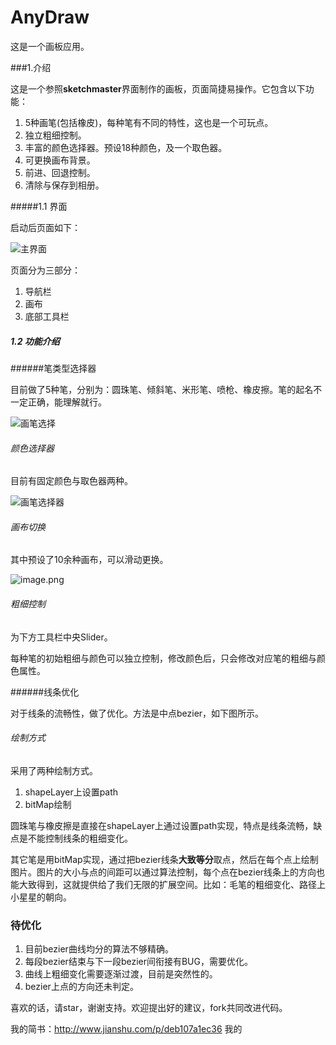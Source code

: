 # AnyDraw
这是一个画板应用。

###1.介绍

这是一个参照**sketchmaster**界面制作的画板，页面简捷易操作。它包含以下功能：

1. 5种画笔(包括橡皮)，每种笔有不同的特性，这也是一个可玩点。
2. 独立粗细控制。
3. 丰富的颜色选择器。预设18种颜色，及一个取色器。
4. 可更换画布背景。
5. 前进、回退控制。
6. 清除与保存到相册。

#####1.1 界面

启动后页面如下：

![主界面](http://upload-images.jianshu.io/upload_images/3913024-1e059a6f0caff095.png?imageMogr2/auto-orient/strip%7CimageView2/2/w/1240)

页面分为三部分：

1. 导航栏
2. 画布
3. 底部工具栏

##### 1.2 功能介绍

######笔类型选择器

目前做了5种笔，分别为：圆珠笔、倾斜笔、米形笔、喷枪、橡皮擦。笔的起名不一定正确，能理解就行。

![画笔选择](http://upload-images.jianshu.io/upload_images/3913024-cbf084d2bd8f719e.png?imageMogr2/auto-orient/strip%7CimageView2/2/w/1240)

###### 颜色选择器

目前有固定颜色与取色器两种。

![画笔选择器](http://upload-images.jianshu.io/upload_images/3913024-a19f810d9b478a79.png?imageMogr2/auto-orient/strip%7CimageView2/2/w/1240)

###### 画布切换

其中预设了10余种画布，可以滑动更换。

![image.png](http://upload-images.jianshu.io/upload_images/3913024-504320f9419e09ef.png?imageMogr2/auto-orient/strip%7CimageView2/2/w/1240)

###### 粗细控制
为下方工具栏中央Slider。

每种笔的初始粗细与颜色可以独立控制，修改颜色后，只会修改对应笔的粗细与颜色属性。

######线条优化

对于线条的流畅性，做了优化。方法是中点bezier，如下图所示。

###### 绘制方式

采用了两种绘制方式。
1. shapeLayer上设置path
2. bitMap绘制

圆珠笔与橡皮擦是直接在shapeLayer上通过设置path实现，特点是线条流畅，缺点是不能控制线条的粗细变化。

其它笔是用bitMap实现，通过把bezier线条**大致等分**取点，然后在每个点上绘制图片。图片的大小与点的间距可以通过算法控制，每个点在bezier线条上的方向也能大致得到，这就提供给了我们无限的扩展空间。比如：毛笔的粗细变化、路径上小星星的朝向。

### 待优化

1. 目前bezier曲线均分的算法不够精确。
2. 每段bezier结束与下一段bezier间衔接有BUG，需要优化。
3. 曲线上粗细变化需要逐渐过渡，目前是突然性的。
4. bezier上点的方向还未判定。

喜欢的话，请star，谢谢支持。欢迎提出好的建议，fork共同改进代码。

我的简书：http://www.jianshu.com/p/deb107a1ec36
我的

